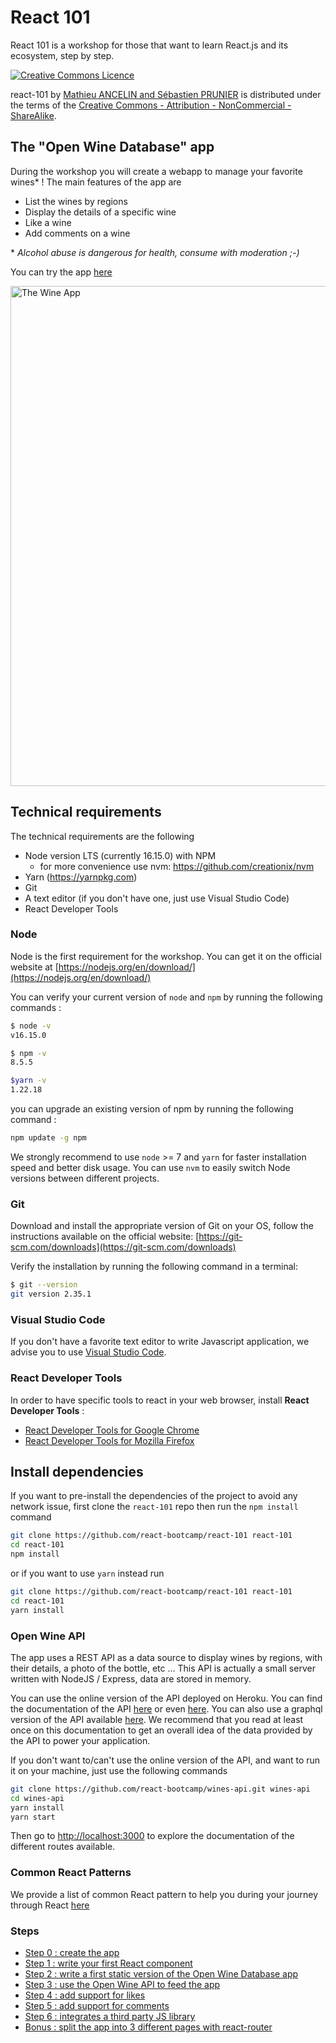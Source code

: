 # React 101

React 101 is a workshop for those that want to learn React.js and its ecosystem, step by step.

<a rel="license" href="http://creativecommons.org/licenses/by-nc-sa/4.0/"><img alt="Creative Commons Licence" style="border-width:0" src="https://i.creativecommons.org/l/by-nc-sa/4.0/88x31.png" /></a>

<span xmlns:dct="http://purl.org/dc/terms/" property="dct:title">react-101</span> by <a xmlns:cc="http://creativecommons.org/ns#" href="https://github.com/react-bootcamp/react-101" property="cc:attributionName" rel="cc:attributionURL">Mathieu ANCELIN and Sébastien PRUNIER</a> is distributed under the terms of the <a rel="license" href="http://creativecommons.org/licenses/by-nc-sa/4.0/">Creative Commons - Attribution - NonCommercial - ShareAlike</a>.

## The "Open Wine Database" app

During the workshop you will create a webapp to manage your favorite wines* !
The main features of the app are

* List the wines by regions
* Display the details of a specific wine
* Like a wine
* Add comments on a wine

\* *Alcohol abuse is dangerous for health, consume with moderation ;-)*

You can try the app [here](http://bit.ly/rbw-101)

<img
src='https://github.com/react-bootcamp/react-101/raw/master/instructions/img/wine-app.png' width='800' alt='The Wine App'>

## Technical requirements

The technical requirements are the following

* Node version LTS (currently 16.15.0) with NPM
  * for more convenience use nvm: https://github.com/creationix/nvm
* Yarn (https://yarnpkg.com)
* Git
* A text editor (if you don't have one, just use Visual Studio Code)
* React Developer Tools

### Node

Node is the first requirement for the workshop. You can get it on the official website at [https://nodejs.org/en/download/](https://nodejs.org/en/download/)

You can verify your current version of `node` and `npm` by running the following commands :

```sh
$ node -v
v16.15.0

$ npm -v
8.5.5

$yarn -v
1.22.18
```

you can upgrade an existing version of npm by running the following command :

```sh
npm update -g npm
```

We strongly recommend to use `node` >= 7 and `yarn` for faster installation speed and better disk usage. You can use `nvm` to easily switch Node versions between different projects.

### Git

Download and install the appropriate version of Git on your OS, follow the instructions available on the official website: [https://git-scm.com/downloads](https://git-scm.com/downloads)

Verify the installation by running the following command in a terminal:

```sh
$ git --version
git version 2.35.1
```

### Visual Studio Code

If you don't have a favorite text editor to write Javascript application, we advise you to use [Visual Studio Code](https://code.visualstudio.com/).

### React Developer Tools

In order to have specific tools to react in your web browser, install **React Developer Tools** :

* [React Developer Tools for Google Chrome](https://chrome.google.com/webstore/detail/react-developer-tools/fmkadmapgofadopljbjfkapdkoienihi)
* [React Developer Tools for Mozilla Firefox](https://addons.mozilla.org/fr/firefox/addon/react-devtools/)

## Install dependencies

If you want to pre-install the dependencies of the project to avoid any network issue, first clone the `react-101` repo then run the `npm install` command

```sh
git clone https://github.com/react-bootcamp/react-101 react-101
cd react-101
npm install
```

or if you want to use `yarn` instead run

```sh
git clone https://github.com/react-bootcamp/react-101 react-101
cd react-101
yarn install
```

### Open Wine API

The app uses a REST API as a data source to display wines by regions, with their details, a photo of the bottle, etc ... This API is actually a small server written with NodeJS / Express, data are stored in memory.

You can use the online version of the API deployed on Heroku. You can find the documentation of the API [here](https://bit.ly/rbw-api) or even [here](https://bit.ly/rbw-api-swag). You can also use a graphql version of the API available [here](https://bit.ly/rbw-graphql). We recommend that you read at least once on this documentation to get an overall idea of ​​the data provided by the API to power your application.

If you don't want to/can't use the online version of the API, and want to run it on your machine, just use the following commands

```sh
git clone https://github.com/react-bootcamp/wines-api.git wines-api
cd wines-api
yarn install
yarn start
```

Then go to [http://localhost:3000](http://localhost:3000) to explore the documentation of the different routes available.

### Common React Patterns

We provide a list of common React pattern to help you during your journey through React [here](./instructions/patterns.md)

### Steps

* [Step 0 : create the app](./instructions/0-create-the-app.md)
* [Step 1 : write your first React component](./instructions/1-your-first-component.md)
* [Step 2 : write a first static version of the Open Wine Database app](./instructions/2-the-wine-app.md)
* [Step 3 : use the Open Wine API to feed the app](./instructions/3-connect-with-the-wine-api.md)
* [Step 4 : add support for likes](./instructions/4-handle-likes.md)
* [Step 5 : add support for comments](./instructions/5-handle-comments.md)
* [Step 6 : integrates a third party JS library](./instructions/6-integrate-with-third-party-lib.md)
* [Bonus  : split the app into 3 different pages with react-router](./instructions/bonus-react-router.md)

